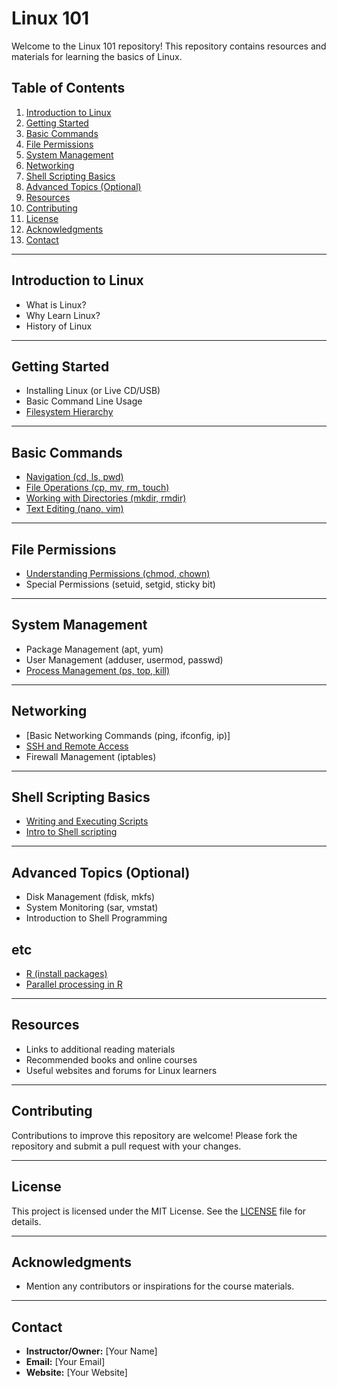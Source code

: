 # Linux 101

Welcome to the Linux 101 repository! This repository contains resources and materials for learning the basics of Linux.

## Table of Contents

1. [Introduction to Linux](#introduction-to-linux)
2. [Getting Started](#getting-started)
3. [Basic Commands](#basic-commands)
4. [File Permissions](#file-permissions)
5. [System Management](#system-management)
6. [Networking](#networking)
7. [Shell Scripting Basics](#shell-scripting-basics)
8. [Advanced Topics (Optional)](#advanced-topics-optional)
9. [Resources](#resources)
10. [Contributing](#contributing)
11. [License](#license)
12. [Acknowledgments](#acknowledgments)
13. [Contact](#contact)

---

## Introduction to Linux

- What is Linux?
- Why Learn Linux?
- History of Linux

---

## Getting Started

- Installing Linux (or Live CD/USB)
- Basic Command Line Usage
- [Filesystem Hierarchy](src/filesystem-hierarchy.md)

---

## Basic Commands

- [Navigation (cd, ls, pwd)](src/navigation.md)
- [File Operations (cp, mv, rm, touch)](src/file-operations.md)
- [Working with Directories (mkdir, rmdir)](src/working-with-directories.md)
- [Text Editing (nano, vim)](src/text-editing.md)

---

## File Permissions

- [Understanding Permissions (chmod, chown)](src/understanding-permissions.md)
- Special Permissions (setuid, setgid, sticky bit)

---

## System Management

- Package Management (apt, yum)
- User Management (adduser, usermod, passwd)
- [Process Management (ps, top, kill)](src/process-management.md)

---

## Networking

- [Basic Networking Commands (ping, ifconfig, ip)]
- [SSH and Remote Access](src/ssh-and-remote-access.md)
- Firewall Management (iptables)

---

## Shell Scripting Basics

- [Writing and Executing Scripts](src/writing-and-executing-scripts.md)
- [Intro to Shell scripting](src/shell-scripting.md)

---

## Advanced Topics (Optional)

- Disk Management (fdisk, mkfs)
- System Monitoring (sar, vmstat)
- Introduction to Shell Programming

## etc

- [R (install packages)](src/R.md)
- [Parallel processing in R](src/R_parallel_processing.md)

---

## Resources

- Links to additional reading materials
- Recommended books and online courses
- Useful websites and forums for Linux learners

---

## Contributing

Contributions to improve this repository are welcome! Please fork the repository and submit a pull request with your changes.

---

## License

This project is licensed under the MIT License. See the [LICENSE](./LICENSE) file for details.

---

## Acknowledgments

- Mention any contributors or inspirations for the course materials.

---

## Contact

- **Instructor/Owner:** [Your Name]
- **Email:** [Your Email]
- **Website:** [Your Website]

